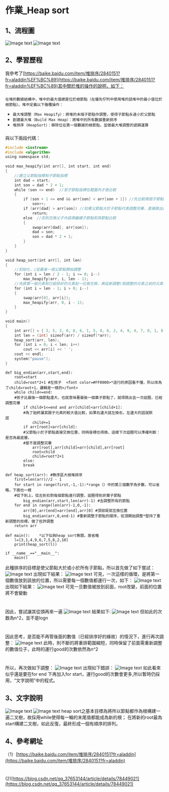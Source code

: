 # 作業_Heap sort
## 1、流程圖
![Image text](https://github.com/yanjiyue/leecode/blob/master/heap1.png)
![Image text](https://github.com/yanjiyue/leecode/blob/master/heap2.png)
## 2、學習歷程
我參考了[https://baike.baidu.com/item/堆排序/2840151?fr=aladdin%EF%BC%89](https://baike.baidu.com/item/堆排序/2840151?fr=aladdin%EF%BC%89)其中關於堆的操作的說明，如下：
   ###
 `在堆的數據結構中，堆中的最大值總是位於根節點（在優先佇列中使用堆的話堆中的最小值位於根節點）。堆中定義以下幾種操作：`
* `最大堆調整（Max Heapify）：將堆的末端子節點作調整，使得子節點永遠小於父節點`
* `創建最大堆（Build Max Heap）：將堆中的所有數據重新排序`
* `堆排序（HeapSort）：移除位在第一個數據的根節點，並做最大堆調整的遞歸運算`
###
與以下兩段代碼：
```C++
#include <iostream>
#include <algorithm>
using namespace std;
 
void max_heapify(int arr[], int start, int end) 
{
    //建立父節點指標和子節點指標
    int dad = start;
    int son = dad * 2 + 1;
    while (son <= end)  //若子節點指標在範圍內才做比較
    {    
        if (son + 1 <= end && arr[son] < arr[son + 1]) //先比較兩個子節點大小，選擇最大的
            son++;
        if (arr[dad] > arr[son]) //如果父節點大於子節點代表調整完畢，直接跳出函數
            return;
        else  //否則交換父子內容再繼續子節點和孫節點比較
        {
            swap(arr[dad], arr[son]);
            dad = son;
            son = dad * 2 + 1;
        }
    }
}
 
void heap_sort(int arr[], int len) 
{
    //初始化，i從最後一個父節點開始調整
    for (int i = len / 2 - 1; i >= 0; i--)
        max_heapify(arr, i, len - 1);
    //先將第一個元素和已經排好的元素前一位做交換，再從新調整(剛調整的元素之前的元素)，直到排序完畢
    for (int i = len - 1; i > 0; i--) 
    {
        swap(arr[0], arr[i]);
        max_heapify(arr, 0, i - 1);
    }
}
 
void main() 
{
    int arr[] = { 3, 5, 3, 0, 8, 6, 1, 5, 8, 6, 2, 4, 9, 4, 7, 0, 1, 8, 9, 7, 3, 1, 2, 5, 9, 7, 4, 0, 2, 6 };
    int len = (int) sizeof(arr) / sizeof(*arr);
    heap_sort(arr, len);
    for (int i = 0; i < len; i++)
        cout << arr[i] << ' ';
    cout << endl;
    system("pause");
}
```
```python3
def big_endian(arr,start,end):    
    root=start    
    child=root*2+1 #左孩子  <font color=#FF0000>*這行的原因看不懂，所以改為了child=root+1，邏輯是一樣的</font> 
    while child<=end:
    #孩子比最後一個節點還大，也就意味著最後一個葉子節點了，就得跳出去一次迴圈，已經調整完畢     
        if child+1<=end and arr[child]<arr[child+1]:
        #為了始終讓其跟子元素的較大值比較，如果右邊大就左換右，左邊大的話就默認           
            child+=1            
        if arr[root]<arr[child]:
        #父節點小於子節點直接交換位置，同時座標也得換，這樣下次迴圈可以準確判斷：是否為最底層，
        #是不是調整完畢                
            arr[root],arr[child]=arr[child],arr[root]                
            root=child                
            child=root*2+1            
        else:               
        break
         
def heap_sort(arr): #無序區大根堆排序    
    first=len(arr)//2 - 1    
    for start in range(first,-1,-1):*range（）中的第三個數字為步數，可以省略，下面也一樣
    #從下到上，從左到右對每個節點進行調整，迴圈得到非葉子節點        
        big_endian(arr,start,len(arr)-1) #去調整所有的節點    
    for end in range(len(arr)-1,0,-1):        
        arr[0],arr[end]=arr[end],arr[0] #頂部尾部互換位置        
        big_endian(arr,0,end-1) #重新調整子節點的順序，從頂開始調整*堅持了重新調整的目標，做了些許調整    
    return arr
     
def main():    *以下似與heap sort無關，故省略
    l=[3,1,4,9,6,7,5,8,2,10]    
    print(heap_sort(l))
 
if __name__=="__main__":    
    main()
```
此種排序的目標是使父節點大於或小於所有子節點，所以首先做了如下嘗試：
![Image text](https://github.com/yanjiyue/leecode/blob/master/heap3.png)
出現如下結果：
![Image text](https://github.com/yanjiyue/leecode/blob/master/4.png)
可見，一次這樣的循環，是將第一個數值放到該放的位置，所以需要每一個數值都運行一次，如下：
![Image text](https://github.com/yanjiyue/leecode/blob/master/5.png)
出現如下結果：
![Image text](https://github.com/yanjiyue/leecode/blob/master/6.png)
可見一旦數值被放到前面，root改變，前面的位置將不會變動
#
因此，嘗試讓其從頭再來一遍
![Image text](https://github.com/yanjiyue/leecode/blob/master/7.png)
結果如下:
![Image text](https://github.com/yanjiyue/leecode/blob/master/8.png)
但如此的次数為n^2，並不是logn
#
因此思考，是否能不再管後面的數值（已經排序好的緣故）的情況下，進行再次調整：
![Image text](https://github.com/yanjiyue/leecode/blob/master/9.png)
此時，則不斷的將重排範圍縮短，同時保留了前面需重新調整的數值位子，此時的運行good的次數依然為n^2
#
所以，再次做如下調整：
![Image text](https://github.com/yanjiyue/leecode/blob/master/10.png)
出現如下錯誤：
![Image text](https://github.com/yanjiyue/leecode/blob/master/11.png)
如此看來似乎還是要在for end 下再加入for start，運行good的次數會更多,所以暫時仍採用，“文字說明”中的程式。
## 3、文字說明
![Image text](https://github.com/yanjiyue/leecode/blob/master/12.png)
![Image text](https://github.com/yanjiyue/leecode/blob/master/13.png)
heap sort之基本目標為將所以節點都作為根構建一遍二叉樹，故採用while使得每一輪的末尾值都能成為新的根； 在將新的root最為start構建二叉樹，如此反復，最終形成一個有順序的排列。

## 4、參考網址
（1）[https://baike.baidu.com/item/堆排序/2840151?fr=aladdin](https://baike.baidu.com/item/堆排序/2840151?fr=aladdin)
#
(2)[https://blog.csdn.net/qq_37653144/article/details/78449021](https://blog.csdn.net/qq_37653144/article/details/78449021)
